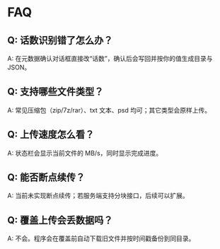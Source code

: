 # FAQ

## Q: 话数识别错了怎么办？

A: 在元数据确认对话框直接改“话数”，确认后会写回并按你的值生成目录与 JSON。

## Q: 支持哪些文件类型？

A: 常见压缩包（zip/7z/rar）、txt 文本、psd 均可；其它类型会原样上传。

## Q: 上传速度怎么看？

A: 状态栏会显示当前文件的 MB/s，同时显示完成进度。

## Q: 能否断点续传？

A: 当前未实现断点续传；若服务端支持分块接口，后续可以扩展。

## Q: 覆盖上传会丢数据吗？

A: 不会。程序会在覆盖前自动下载旧文件并按时间戳备份到同目录。

